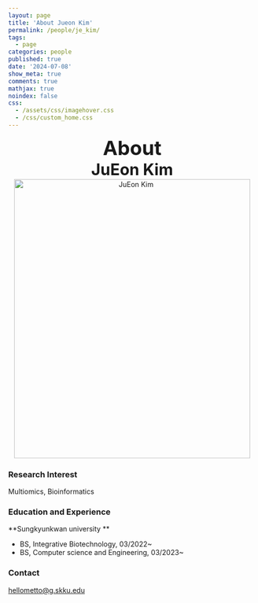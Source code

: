 ```yaml
---
layout: page
title: 'About Jueon Kim'
permalink: /people/je_kim/
tags:
  - page
categories: people
published: true
date: '2024-07-08'
show_meta: true
comments: true
mathjax: true
noindex: false
css: 
  - /assets/css/imagehover.css
  - /css/custom_home.css
---
```


<style>
.center{
  text-align: center;
}
</style>  

<link
    rel="stylesheet"
    href="https://cdnjs.cloudflare.com/ajax/libs/font-awesome/5.8.2/css/all.min.css"
  />


<div class="center"><div style="font-weight: bold; font-size: 40px;">
About</div></div>
<div class="center"><div style="font-weight: bold; font-size: 32px;">
JuEon Kim
</div></div>


<div class="center">
    <img src="{{ site.url }}/assets/img/people/je_kim.jpg" width="480px" height="568px" alt="JuEon Kim" />
</div>


### **Research Interest**
Multiomics, Bioinformatics

### **Education and Experience**

**Sungkyunkwan university **
- BS, Integrative Biotechnology, 03/2022~
- BS, Computer science and Engineering, 03/2023~

### **Contact**
<i class="fa fa-paper-plane"></i> hellometto@g.skku.edu
